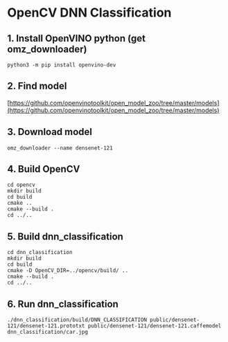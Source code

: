 # OpenCV DNN Classification

## 1. Install OpenVINO python (get omz_downloader)
```
python3 -m pip install openvino-dev
```

## 2. Find model
[https://github.com/openvinotoolkit/open_model_zoo/tree/master/models](https://github.com/openvinotoolkit/open_model_zoo/tree/master/models)


## 3. Download model
```
omz_downloader --name densenet-121
```

## 4. Build OpenCV 
```
cd opencv
mkdir build
cd build
cmake ..
cmake --build . 
cd ../..
```

## 5. Build dnn_classification 
```
cd dnn_classification
mkdir build
cd build
cmake -D OpenCV_DIR=../opencv/build/ ..
cmake --build . 
cd ../..
```

## 6. Run dnn_classification 
```
./dnn_classification/build/DNN_CLASSIFICATION public/densenet-121/densenet-121.prototxt public/densenet-121/densenet-121.caffemodel  dnn_classification/car.jpg
```